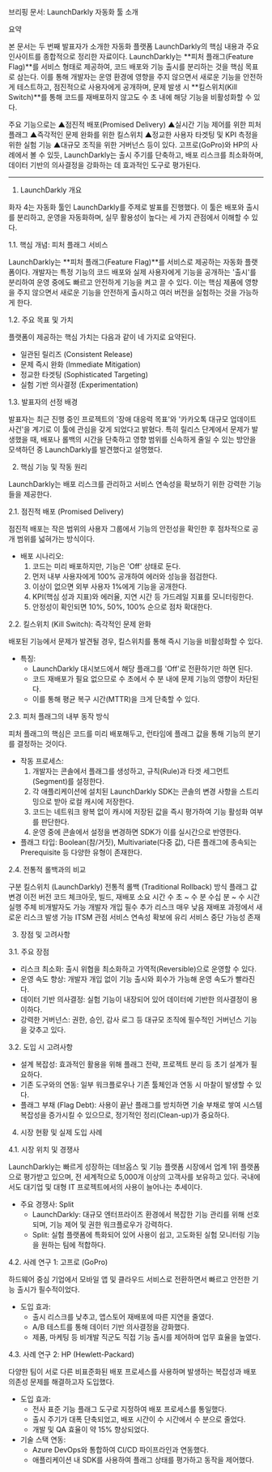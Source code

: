 브리핑 문서: LaunchDarkly 자동화 툴 소개

요약

본 문서는 두 번째 발표자가 소개한 자동화 플랫폼 LaunchDarkly의 핵심 내용과 주요 인사이트를 종합적으로 정리한 자료이다. LaunchDarkly는 **피처 플래그(Feature Flag)**를 서비스 형태로 제공하여, 코드 배포와 기능 출시를 분리하는 것을 핵심 목표로 삼는다. 이를 통해 개발자는 운영 환경에 영향을 주지 않으면서 새로운 기능을 안전하게 테스트하고, 점진적으로 사용자에게 공개하며, 문제 발생 시 **킬스위치(Kill Switch)**를 통해 코드를 재배포하지 않고도 수 초 내에 해당 기능을 비활성화할 수 있다.

주요 기능으로는 ▲점진적 배포(Promised Delivery) ▲실시간 기능 제어를 위한 피처 플래그 ▲즉각적인 문제 완화를 위한 킬스위치 ▲정교한 사용자 타겟팅 및 KPI 측정을 위한 실험 기능 ▲대규모 조직을 위한 거버넌스 등이 있다. 고프로(GoPro)와 HP의 사례에서 볼 수 있듯, LaunchDarkly는 출시 주기를 단축하고, 배포 리스크를 최소화하며, 데이터 기반의 의사결정을 강화하는 데 효과적인 도구로 평가된다.


--------------------------------------------------------------------------------


1. LaunchDarkly 개요

화자 4는 자동화 툴인 LaunchDarkly를 주제로 발표를 진행했다. 이 툴은 배포와 출시를 분리하고, 운영을 자동화하며, 실무 활용성이 높다는 세 가지 관점에서 이해할 수 있다.

1.1. 핵심 개념: 피처 플래그 서비스

LaunchDarkly는 **피처 플래그(Feature Flag)**를 서비스로 제공하는 자동화 플랫폼이다. 개발자는 특정 기능의 코드 배포와 실제 사용자에게 기능을 공개하는 '출시'를 분리하여 운영 중에도 빠르고 안전하게 기능을 켜고 끌 수 있다. 이는 핵심 제품에 영향을 주지 않으면서 새로운 기능을 안전하게 출시하고 여러 버전을 실험하는 것을 가능하게 한다.

1.2. 주요 목표 및 가치

플랫폼이 제공하는 핵심 가치는 다음과 같이 네 가지로 요약된다.

* 일관된 릴리즈 (Consistent Release)
* 문제 즉시 완화 (Immediate Mitigation)
* 정교한 타겟팅 (Sophisticated Targeting)
* 실험 기반 의사결정 (Experimentation)

1.3. 발표자의 선정 배경

발표자는 최근 진행 중인 프로젝트의 '장애 대응력 목표'와 '카카오톡 대규모 업데이트 사건'을 계기로 이 툴에 관심을 갖게 되었다고 밝혔다. 특히 릴리스 단계에서 문제가 발생했을 때, 배포나 롤백의 시간을 단축하고 영향 범위를 신속하게 줄일 수 있는 방안을 모색하던 중 LaunchDarkly를 발견했다고 설명했다.

2. 핵심 기능 및 작동 원리

LaunchDarkly는 배포 리스크를 관리하고 서비스 연속성을 확보하기 위한 강력한 기능들을 제공한다.

2.1. 점진적 배포 (Promised Delivery)

점진적 배포는 작은 범위의 사용자 그룹에서 기능의 안전성을 확인한 후 점차적으로 공개 범위를 넓혀가는 방식이다.

* 배포 시나리오:
  1. 코드는 미리 배포하지만, 기능은 'Off' 상태로 둔다.
  2. 먼저 내부 사용자에게 100% 공개하여 에러와 성능을 점검한다.
  3. 이상이 없으면 외부 사용자 1%에게 기능을 공개한다.
  4. KPI(핵심 성과 지표)와 에러율, 지연 시간 등 가드레일 지표를 모니터링한다.
  5. 안정성이 확인되면 10%, 50%, 100% 순으로 점차 확대한다.

2.2. 킬스위치 (Kill Switch): 즉각적인 문제 완화

배포된 기능에서 문제가 발견될 경우, 킬스위치를 통해 즉시 기능을 비활성화할 수 있다.

* 특징:
  * LaunchDarkly 대시보드에서 해당 플래그를 'Off'로 전환하기만 하면 된다.
  * 코드 재배포가 필요 없으므로 수 초에서 수 분 내에 문제 기능의 영향이 차단된다.
  * 이를 통해 평균 복구 시간(MTTR)을 크게 단축할 수 있다.

2.3. 피처 플래그의 내부 동작 방식

피처 플래그의 핵심은 코드를 미리 배포해두고, 런타임에 플래그 값을 통해 기능의 분기를 결정하는 것이다.

* 작동 프로세스:
  1. 개발자는 콘솔에서 플래그를 생성하고, 규칙(Rule)과 타겟 세그먼트(Segment)를 설정한다.
  2. 각 애플리케이션에 설치된 LaunchDarkly SDK는 콘솔의 변경 사항을 스트리밍으로 받아 로컬 캐시에 저장한다.
  3. 코드는 네트워크 왕복 없이 캐시에 저장된 값을 즉시 평가하여 기능 활성화 여부를 판단한다.
  4. 운영 중에 콘솔에서 설정을 변경하면 SDK가 이를 실시간으로 반영한다.
* 플래그 타입: Boolean(참/거짓), Multivariate(다중 값), 다른 플래그에 종속되는 Prerequisite 등 다양한 유형이 존재한다.

2.4. 전통적 롤백과의 비교

구분	킬스위치 (LaunchDarkly)	전통적 롤백 (Traditional Rollback)
방식	플래그 값 변경	이전 버전 코드 체크아웃, 빌드, 재배포
소요 시간	수 초 ~ 수 분	수십 분 ~ 수 시간
실행 주체	비개발자도 가능	개발자 개입 필수
추가 리스크	매우 낮음	재배포 과정에서 새로운 리스크 발생 가능
ITSM 관점	서비스 연속성 확보에 유리	서비스 중단 가능성 존재

3. 장점 및 고려사항

3.1. 주요 장점

* 리스크 최소화: 출시 위협을 최소화하고 가역적(Reversible)으로 운영할 수 있다.
* 운영 속도 향상: 개발자 개입 없이 기능 출시와 회수가 가능해 운영 속도가 빨라진다.
* 데이터 기반 의사결정: 실험 기능이 내장되어 있어 데이터에 기반한 의사결정이 용이하다.
* 강력한 거버넌스: 권한, 승인, 감사 로그 등 대규모 조직에 필수적인 거버넌스 기능을 갖추고 있다.

3.2. 도입 시 고려사항

* 설계 복잡성: 효과적인 활용을 위해 플래그 전략, 프로젝트 분리 등 초기 설계가 필요하다.
* 기존 도구와의 연동: 일부 워크플로우나 기존 툴체인과 연동 시 마찰이 발생할 수 있다.
* 플래그 부채 (Flag Debt): 사용이 끝난 플래그를 방치하면 기술 부채로 쌓여 시스템 복잡성을 증가시킬 수 있으므로, 정기적인 정리(Clean-up)가 중요하다.

4. 시장 현황 및 실제 도입 사례

4.1. 시장 위치 및 경쟁사

LaunchDarkly는 빠르게 성장하는 데브옵스 및 기능 플랫폼 시장에서 업계 1위 플랫폼으로 평가받고 있으며, 전 세계적으로 5,000개 이상의 고객사를 보유하고 있다. 국내에서도 대기업 및 대형 IT 프로젝트에서의 사용이 늘어나는 추세이다.

* 주요 경쟁사: Split
  * LaunchDarkly: 대규모 엔터프라이즈 환경에서 복잡한 기능 관리를 위해 선호되며, 기능 제어 및 권한 워크플로우가 강력하다.
  * Split: 실험 플랫폼에 특화되어 있어 사용이 쉽고, 고도화된 실험 모니터링 기능을 원하는 팀에 적합하다.

4.2. 사례 연구 1: 고프로 (GoPro)

하드웨어 중심 기업에서 모바일 앱 및 클라우드 서비스로 전환하면서 빠르고 안전한 기능 출시가 필수적이었다.

* 도입 효과:
  * 출시 리스크를 낮추고, 앱스토어 재배포에 따른 지연을 줄였다.
  * A/B 테스트를 통해 데이터 기반 의사결정을 강화했다.
  * 제품, 마케팅 등 비개발 직군도 직접 기능 출시를 제어하며 업무 효율을 높였다.

4.3. 사례 연구 2: HP (Hewlett-Packard)

다양한 팀이 서로 다른 비표준화된 배포 프로세스를 사용하며 발생하는 복잡성과 배포 의존성 문제를 해결하고자 도입했다.

* 도입 효과:
  * 전사 표준 기능 플래그 도구로 지정하여 배포 프로세스를 통일했다.
  * 출시 주기가 대폭 단축되었고, 배포 시간이 수 시간에서 수 분으로 줄었다.
  * 개발 및 QA 효율이 약 15% 향상되었다.
* 기술 스택 연동:
  * Azure DevOps와 통합하여 CI/CD 파이프라인과 연동했다.
  * 애플리케이션 내 SDK를 사용하여 플래그 상태를 평가하고 동작을 제어했다.
